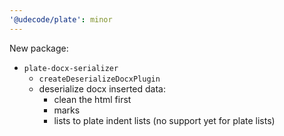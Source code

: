 ```yaml
---
'@udecode/plate': minor
---
```


New package:
- `plate-docx-serializer`
  - `createDeserializeDocxPlugin`
  - deserialize docx inserted data:
    - clean the html first
    - marks
    - lists to plate indent lists (no support yet for plate lists)